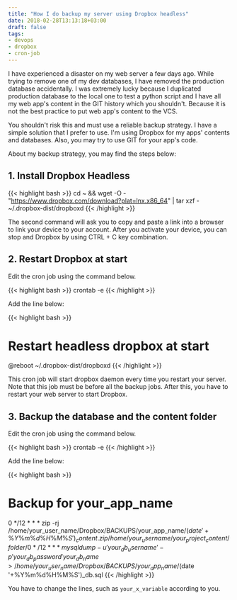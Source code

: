 ```yaml
---
title: "How I do backup my server using Dropbox headless"
date: 2018-02-28T13:13:18+03:00
draft: false
tags:
- devops
- dropbox
- cron-job
---
```


I have experienced a disaster on my web server a few days ago. While trying to
remove one of my dev databases, I have removed the production database
accidentally. I was extremely lucky because I duplicated production database to
the local one to test a python script and I have all my web app's content in the
GIT history which you shouldn't. Because it is not the best practice to put web
app's content to the VCS.

<!--more-->

You shouldn't risk this and must use a reliable backup strategy. I have a simple
solution that I prefer to use. I'm using Dropbox for my apps' contents and
databases. Also, you may try to use GIT for your app's code.

About my backup strategy, you may find the steps below:

## 1. Install Dropbox Headless

{{< highlight bash >}}
cd ~ && wget -O - "https://www.dropbox.com/download?plat=lnx.x86_64" | tar xzf -
~/.dropbox-dist/dropboxd
{{< /highlight >}}

The second command will ask you to copy and paste a link into a browser to link
your device to your account. After you activate your device, you can stop and
Dropbox by using CTRL + C key combination.

## 2. Restart Dropbox at start

Edit the cron job using the command below.

{{< highlight bash >}}
crontab -e
{{< /highlight >}}

Add the line below:

{{< highlight bash >}}
# Restart headless dropbox at start
@reboot ~/.dropbox-dist/dropboxd
{{< /highlight >}}

This cron job will start dropbox daemon every time you restart your server. Note
that this job must be before all the backup jobs. After this, you have to
restart your web server to start Dropbox.

## 3. Backup the database and the content folder

Edit the cron job using the command below.

{{< highlight bash >}}
crontab -e
{{< /highlight >}}

Add the line below:

{{< highlight bash >}}
# Backup for your_app_name

0 */12 * * * zip -rj /home/your_user_name/Dropbox/BACKUPS/your_app_name/$(date '+\%Y\%m\%d\%H\%M\%S')_content.zip /home/your_username/your_project_content/folder/
0 */12 * * * mysqldump -u 'your_db_username' -p'your_db_password' your_db_name > /home/your_user_name/Dropbox/BACKUPS/your_app_name/$(date '+\%Y\%m\%d\%H\%M\%S')_db.sql
{{< /highlight >}}

You have to change the lines, such as `your_x_variable` according to you.
